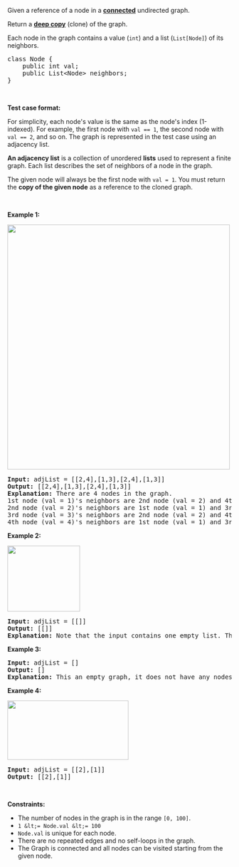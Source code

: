 Given a reference of a node in a __<a href="https://en.wikipedia.org/wiki/Connectivity_(graph_theory)#Connected_graph" target="_blank">connected</a>__ undirected graph.

Return a <a href="https://en.wikipedia.org/wiki/Object_copying#Deep_copy" target="_blank">__deep copy__</a> (clone) of the graph.

Each node in the graph contains a value (`` int ``) and a list (`` List[Node] ``) of its neighbors.

<pre>
class Node {
    public int val;
    public List&lt;Node&gt; neighbors;
}
</pre>

&nbsp;

__Test case format:__

For simplicity, each node's value is the same as the node's index (1-indexed). For example, the first node with `` val == 1 ``, the second node with `` val == 2 ``, and so on. The graph is represented in the test case using an adjacency list.

__An adjacency list__ is a collection of unordered __lists__ used to represent a finite graph. Each list describes the set of neighbors of a node in the graph.

The given node will always be the first node with `` val = 1 ``. You must return the __copy of the given node__ as a reference to the cloned graph.

&nbsp;

__Example 1:__

<img alt="" src="https://assets.leetcode.com/uploads/2019/11/04/133_clone_graph_question.png" style="width: 500px; height: 550px;"/>

<pre>
<strong>Input:</strong> adjList = [[2,4],[1,3],[2,4],[1,3]]
<strong>Output:</strong> [[2,4],[1,3],[2,4],[1,3]]
<strong>Explanation:</strong> There are 4 nodes in the graph.
1st node (val = 1)'s neighbors are 2nd node (val = 2) and 4th node (val = 4).
2nd node (val = 2)'s neighbors are 1st node (val = 1) and 3rd node (val = 3).
3rd node (val = 3)'s neighbors are 2nd node (val = 2) and 4th node (val = 4).
4th node (val = 4)'s neighbors are 1st node (val = 1) and 3rd node (val = 3).
</pre>

__Example 2:__

<img alt="" src="https://assets.leetcode.com/uploads/2020/01/07/graph.png" style="width: 163px; height: 148px;"/>

<pre>
<strong>Input:</strong> adjList = [[]]
<strong>Output:</strong> [[]]
<strong>Explanation:</strong> Note that the input contains one empty list. The graph consists of only one node with val = 1 and it does not have any neighbors.
</pre>

__Example 3:__

<pre>
<strong>Input:</strong> adjList = []
<strong>Output:</strong> []
<strong>Explanation:</strong> This an empty graph, it does not have any nodes.
</pre>

__Example 4:__

<img alt="" src="https://assets.leetcode.com/uploads/2020/01/07/graph-1.png" style="width: 272px; height: 133px;"/>

<pre>
<strong>Input:</strong> adjList = [[2],[1]]
<strong>Output:</strong> [[2],[1]]
</pre>

&nbsp;

__Constraints:__

*   The number of nodes in the graph is in the range `` [0, 100] ``.
*   `` 1 &lt;= Node.val &lt;= 100 ``
*   `` Node.val `` is unique for each node.
*   There are no repeated edges and no self-loops in the graph.
*   The Graph is connected and all nodes can be visited starting from the given node.